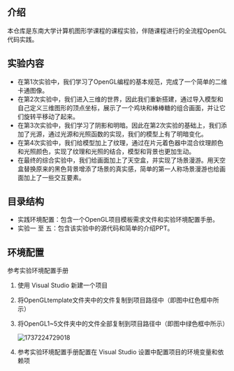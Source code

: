 ## 介绍

本仓库是东南大学计算机图形学课程的课程实验，伴随课程进行的全流程OpenGL代码实践。

## 实验内容

* 在第1次实验中，我们学习了OpenGL编程的基本规范，完成了一个简单的二维卡通图像。
* 在第2次实验中，我们进入三维的世界，因此我们重新搭建，通过导入模型和自己定义三维图形的顶点坐标，展示了一个鸡块和棒棒糖的组合画面，并让它们旋转平移动了起来。
* 在第3次实验中，我们学习了阴影和明暗。因此在第2次实验的基础上，我们添加了光源，通过光源和光照函数的实现，我们的模型上有了明暗变化。
* 在第4次实验中，我们给模型加上了纹理，通过在片元着色器中混合纹理颜色和光照颜色，实现了纹理和光照的结合，模型和背景也更加生动。
* 在最终的综合实验中，我们给画面加上了天空盒，并实现了场景漫游。用天空盒替换原来的黑色背景增添了场景的真实感，简单的第一人称场景漫游也给画面加上了一些交互要素。

## 目录结构

* 实践环境配置：包含一个OpenGL项目模板需求文件和实验环境配置手册。
* 实验一 至 五：包含该实验中的源代码和简单的介绍PPT。

## 环境配置

参考实验环境配置手册

1. 使用 Visual Studio 新建一个项目
2. 将OpenGLtemplate文件夹中的文件复制到项目路径中（即图中红色框中所示）
3. 将OpenGL1~5文件夹中的文件全部复制到项目路径中（即图中绿色框中所示）

   ![1737224729018](https://file+.vscode-resource.vscode-cdn.net/e%3A/tzy/github/Computer-Graphics/image/README/1737224729018.png)
4. 参考实验环境配置手册配置在 Visual Studio 设置中配置项目的环境变量和依赖项
